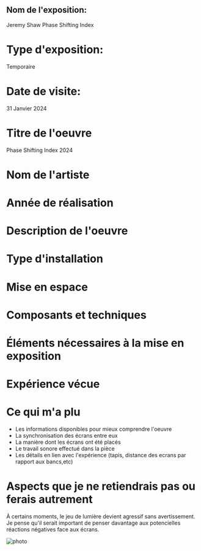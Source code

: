 ## Nom de l'exposition:
Jeremy Shaw Phase Shifting Index
# Type d'exposition:
Temporaire
# Date de visite:
31 Janvier 2024
# Titre de l'oeuvre
Phase Shifting Index 2024
# Nom de l'artiste 
# Année de réalisation
# Description de l'oeuvre 
# Type d'installation
# Mise en espace
# Composants et techniques 
# Éléments nécessaires à la mise en exposition
# Expérience vécue
# Ce qui m'a plu
- Les informations disponibles pour mieux comprendre l'oeuvre
- La synchronisation des écrans entre eux
- La manière dont les écrans ont été placés
- Le travail sonore effectué dans la pièce
- Les détails en lien avec l'expérience (tapis, distance des ecrans par rapport aux bancs,etc)
# Aspects que je ne retiendrais pas ou ferais autrement
À certains moments, le jeu de lumière devient agressif sans avertissement. Je pense qu'il serait important de penser davantage aux potencielles réactions négatives face aux écrans.

![photo](photo.jpg)
